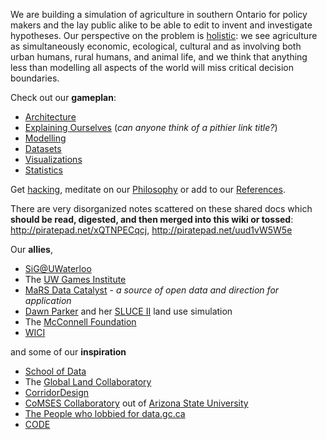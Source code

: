 We are building a simulation of agriculture in southern Ontario for policy makers and the lay public alike to be able to edit to invent and investigate hypotheses. Our perspective on the problem is [holistic](http://www.sigeneration.ca/making-systems-thinking-slogan/): we see agriculture as simultaneously economic, ecological, cultural and as involving both urban humans, rural humans, and animal life, and we think that anything less than modelling all aspects of the world will miss critical decision boundaries.


Check out our **gameplan**:
* [Architecture](Architecture.md)
* [Explaining Ourselves](Media.md) (_can anyone think of a pithier link title?_)
* [Modelling](Modelling.md)
* [Datasets](Datasets.md)
* [Visualizations](Visualizations.md)
* [Statistics](Statistics.md)

Get [hacking](https://github.com/majdal/modex/tree/master/src/README.md), meditate on our [Philosophy](Philosophy.md) or add to our [References](References.md).

There are very disorganized notes scattered on these shared docs which **should be read, digested, and then merged into this wiki or tossed**: http://piratepad.net/xQTNPECqcj, http://piratepad.net/uud1vW5W5e


Our **allies**,
* [SiG@UWaterloo](http://sig.uwaterloo.ca)
* The [UW Games Institute](https://uwaterloo.ca/games-institute/)
* [MaRS Data Catalyst](http://data.marsdd.com) - _a source of open data and direction for application_
* [Dawn Parker](http://wici.ca/new/2011/08/dawn-parker/) and her [SLUCE II](http://slice.wici.ca) land use simulation
* The [McConnell Foundation](http://www.mcconnellfoundation.ca/en)
* [WICI](http://wici.ca)

and some of our **inspiration**
* [School of Data](http://schoolofdata.org/)
* The [Global Land Collaboratory](http://www.globallandproject.org/) 
* [CorridorDesign](http://corridordesign.org/)
* [CoMSES Collaboratory](http://www.openabm.org/) out of [Arizona State University](https://csdc.asu.edu/)
* [The People who lobbied for data.gc.ca](http://datadotgc.ca/)
* [CODE](https://canadianopendataexperience.com/)
